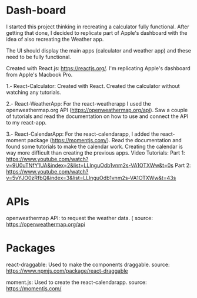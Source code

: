 # Dash-board

I started this project thinking in recreating a calculator fully functional. After getting that done, I decided to replicate part of Apple's dashboard with the idea of also recreating the Weather app. 

The UI should display the main apps (calculator and weather app) and these need to be fully functional.

Created with React.js: https://reactjs.org/.
I'm replicating Apple's dashboard from Apple's Macbook Pro.

1.- React-Calculator: Created with React. Created the calculator without watching any tutorials.

2.- React-WeatherApp: For the react-weatherapp I used the openweathermap.org API (https://openweathermap.org/api). Saw a couple of tutorials and read the documentation on how to use and connect the API to my react-app.

3.- React-CalendarApp: For the react-calendarapp, I added the react-moment package (https://momentjs.com/).
Read the documentation and found some tutorials to make the calendar work. Creating the calendar is way more difficult than creating the previous apps. 
Video Tutorials: 
Part 1: https://www.youtube.com/watch?v=9U0uTNfY1UA&index=2&list=LLlnguOdb1vnm2s-VA1OTXWw&t=0s
Part 2: https://www.youtube.com/watch?v=5vYJO0zRfbQ&index=3&list=LLlnguOdb1vnm2s-VA1OTXWw&t=43s

# APIs
 openweathermap API: to request the weather data. (
 source: https://openweathermap.org/api



# Packages

react-draggable: Used to make the components draggable. 
source: https://www.npmjs.com/package/react-draggable

moment.js: Used to create the react-calendarapp.
source: https://momentjs.com/

